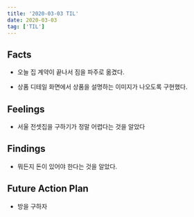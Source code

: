 ```yaml
---
title: '2020-03-03 TIL'
date: 2020-03-03
tag: ['TIL']
---
```


## Facts

- 오늘 집 계약이 끝나서 짐을 파주로 옮겼다.

- 상품 디테일 화면에서 상품을 설명하는 이미지가 나오도록 구현했다.

## Feelings

- 서울 전셋집을 구하기가 정말 어렵다는 것을 알았다

## Findings

- 뭐든지 돈이 있어야 한다는 것을 알았다.

## Future Action Plan

- 방을 구하자
